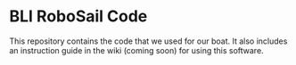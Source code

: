 # BLI RoboSail Code

This repository contains the code that we used for our boat. It also includes an instruction guide in the wiki (coming soon) for using this software.
